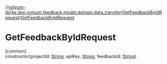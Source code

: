 //[volyum-lib](../../../index.md)/[ke.don.volyum.feedback.model.domain.data_transfer](../index.md)/[GetFeedbackByIdRequest](index.md)/[GetFeedbackByIdRequest](-get-feedback-by-id-request.md)

# GetFeedbackByIdRequest

[common]\
constructor(projectId: [String](https://kotlinlang.org/api/core/kotlin-stdlib/kotlin/-string/index.html), apiKey: [String](https://kotlinlang.org/api/core/kotlin-stdlib/kotlin/-string/index.html), feedbackId: [String](https://kotlinlang.org/api/core/kotlin-stdlib/kotlin/-string/index.html))